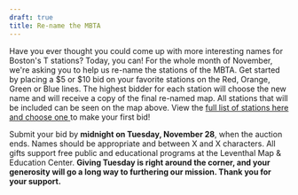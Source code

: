 ```yaml
---
draft: true
title: Re-name the MBTA
---
```


Have you ever thought you could come up with more interesting names for Boston's T stations? Today, you can! For the whole month of November, we're asking you to help us re-name the stations of the MBTA. Get started by placing a $5 or $10 bid on your favorite stations on the Red, Orange, Green or Blue lines. The highest bidder for each station will choose the new name and will receive a copy of the final re-named map. All stations that will be included can be seen on the map above. View the [full list of stations here and choose one ](https://lmec.betterworld.org/auctions/transit-fundraiser)to make your first bid!

Submit your bid by **midnight on Tuesday, November 28**, when the auction ends. Names should be appropriate and between X and X characters. All gifts support free public and educational programs at the Leventhal Map & Education Center. **Giving Tuesday is right around the corner, and your generosity will go a long way to furthering our mission. Thank you for your support.**
